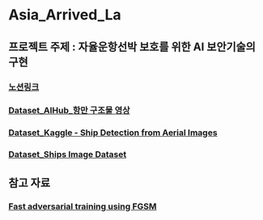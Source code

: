 # Asia_Arrived_La

## 프로젝트 주제 : 자율운항선박 보호를 위한 AI 보안기술의 구현

### [노션링크](https://www.notion.so/Asia-Arrived-La-13248cc2b8e443c888ca9d0104a167c2)

### [Dataset_AIHub_항만 구조물 영상](https://universe.roboflow.com/smart-helmet-infe0/ship2-sfxrh/dataset/1)
### [Dataset_Kaggle - Ship Detection from Aerial Images](https://www.aihub.or.kr/aihubdata/data/view.do?currMenu=&topMenu=&aihubDataSe=data&dataSetSn=199)
### [Dataset_Ships Image Dataset](https://www.kaggle.com/datasets/vinayakshanawad/ships-dataset)


## 참고 자료 

### [Fast adversarial training using FGSM](https://github.com/locuslab/fast_adversarial)


